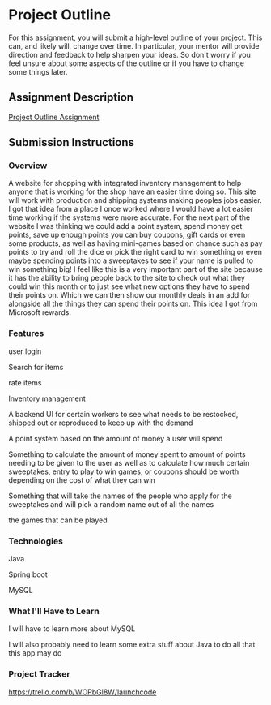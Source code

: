 # Project Outline
For this assignment, you will submit a high-level outline of your project. This can, and likely will, change over time. In particular, your mentor will provide direction and feedback to help sharpen your ideas. So don't worry if you feel unsure about some aspects of the outline or if you have to change some things later.

## Assignment Description
[Project Outline Assignment](https://education.launchcode.org/liftoff/modules/assignments/project-outline)

## Submission Instructions

### Overview
A website for shopping with integrated inventory management to help anyone that is working for the shop have an easier time doing so. This site will work with production and shipping systems
making peoples jobs easier. I got that idea from a place I once worked where I would have a lot easier time working if the systems were more accurate. For the next part of the website I was thinking 
we could add a point system, spend money get points, save up enough points you can buy coupons, gift cards or even some products, as well as having mini-games based on chance such as pay points
to try and roll the dice or pick the right card to win something or even maybe spending points into a sweeptakes to see if your name is pulled to win something big! I feel like this is a very
important part of the site because it has the ability to bring people back to the site to check out what they could win this month or to just see what new options they have to spend their points on.
Which we can then show our monthly deals in an add for alongside all the things they can spend their points on. This idea I got from Microsoft rewards.

### Features
user login

Search for items

rate items

Inventory management

A backend UI for certain workers to see what needs to be restocked, shipped out or reproduced to keep up with the demand

A point system based on the amount of money a user will spend

Something to calculate the amount of money spent to amount of points needing to be given to the user as well as to calculate how much certain sweeptakes, entry to play to win games, or coupons should be worth depending on the cost of what they can win

Something that will take the names of the people who apply for the sweeptakes and will pick a random name out of all the names

the games that can be played
### Technologies
Java

Spring boot

MySQL

### What I'll Have to Learn
I will have to learn more about MySQL

I will also probably need to learn some extra stuff about Java to do all that this app may do
### Project Tracker
https://trello.com/b/WOPbGl8W/launchcode